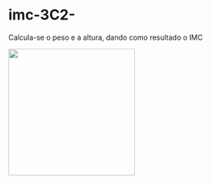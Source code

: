# imc-3C2-
Calcula-se o peso e a altura, dando como resultado o IMC

<a href="https://gabrielazevedo98.github.io/imc-3C2-/"><img src=".\imc.png" width="250px"></a>

